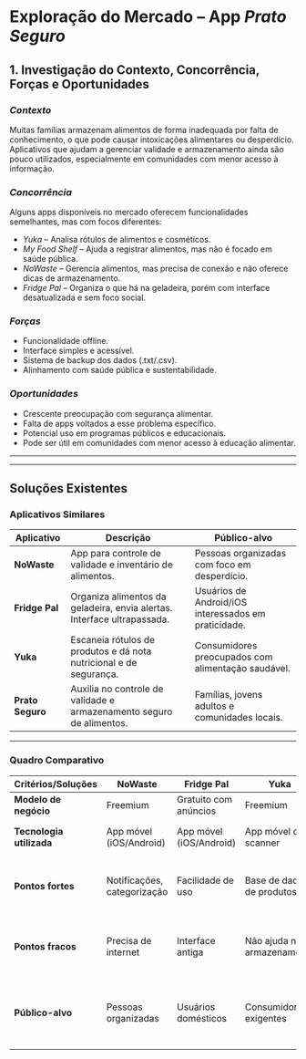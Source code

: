 # Exploração do Mercado – App *Prato Seguro*

## 1. Investigação do Contexto, Concorrência, Forças e Oportunidades

### *Contexto*
Muitas famílias armazenam alimentos de forma inadequada por falta de conhecimento, o que pode causar intoxicações alimentares ou desperdício. Aplicativos que ajudam a gerenciar validade e armazenamento ainda são pouco utilizados, especialmente em comunidades com menor acesso à informação.

### *Concorrência*
Alguns apps disponíveis no mercado oferecem funcionalidades semelhantes, mas com focos diferentes:
- *Yuka* – Analisa rótulos de alimentos e cosméticos.
- *My Food Shelf* – Ajuda a registrar alimentos, mas não é focado em saúde pública.
- *NoWaste* – Gerencia alimentos, mas precisa de conexão e não oferece dicas de armazenamento.
- *Fridge Pal* – Organiza o que há na geladeira, porém com interface desatualizada e sem foco social.

### *Forças*
- Funcionalidade offline.
- Interface simples e acessível.
- Sistema de backup dos dados (.txt/.csv).
- Alinhamento com saúde pública e sustentabilidade.

### *Oportunidades*
- Crescente preocupação com segurança alimentar.
- Falta de apps voltados a esse problema específico.
- Potencial uso em programas públicos e educacionais.
- Pode ser útil em comunidades com menor acesso à educação alimentar.

---





-----
## Soluções Existentes

### Aplicativos Similares

| Aplicativo    | Descrição                                                                 | Público-alvo                                                   |
|---------------|---------------------------------------------------------------------------|-----------------------------------------------------------------|
| **NoWaste**       | App para controle de validade e inventário de alimentos.                  | Pessoas organizadas com foco em desperdício.                   |
| **Fridge Pal**    | Organiza alimentos da geladeira, envia alertas. Interface ultrapassada.   | Usuários de Android/iOS interessados em praticidade.           |
| **Yuka**          | Escaneia rótulos de produtos e dá nota nutricional e de segurança.        | Consumidores preocupados com alimentação saudável.             |
| **Prato Seguro**  | Auxilia no controle de validade e armazenamento seguro de alimentos.      | Famílias, jovens adultos e comunidades locais.                 |

---

### Quadro Comparativo

| Critérios/Soluções       | **NoWaste**                | **Fridge Pal**            | **Yuka**                    | **Prato Seguro**                                              |
|--------------------------|----------------------------|----------------------------|-----------------------------|---------------------------------------------------------------|
| **Modelo de negócio**    | Freemium                   | Gratuito com anúncios      | Freemium                    | Gratuito com foco social                                      |
| **Tecnologia utilizada** | App móvel (iOS/Android)    | App móvel (iOS/Android)    | App móvel com scanner       | App móvel com banco local + backup               |
| **Pontos fortes**        | Notificações, categorização| Facilidade de uso          | Base de dados de produtos   | Offline, acessível, educativo, com guia de uso               |
| **Pontos fracos**        | Precisa de internet        | Interface antiga           | Não ajuda no armazenamento  | Sem escaneamento automático (por enquanto)                   |
| **Público-alvo**         | Pessoas organizadas        | Usuários domésticos        | Consumidores exigentes      | Famílias, comunidades locais, pessoas sem acesso a apps complexos |


